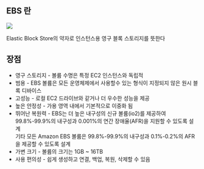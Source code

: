 ## EBS 란
![](https://d1.awsstatic.com/product-marketing/Storage/EBS/2x-Product-Page-Diagram_Amazon-Elastic-Block-Store.ccfa6a042138077ff56b627845860315168f3dc3.png)

Elastic Block Store의 약자로 인스턴스용 영구 블록 스토리지를 뜻한다

## 장점
- 영구 스토리지 - 볼륨 수명은 특정 EC2 인스턴스와 독립적
- 범용 - EBS 볼륨은 모든 운영체제에서 사용할수 있는 형식이 지정되지 않은 원시 블록 디바이스
- 고성능 - 로컬 EC2 드라이브와 같거나 더 우수한 성능을 제공
- 높은 안정성 - 가용 영역 내에서 기본적으로 이중화 됨
- 뛰어난 복원력 - EBS는 더 높은 내구성의 신규 볼륨(io2)를 제공하여 99.8%-99.9%의 내구성과 0.001%의 연간 장애율(AFR)을 지원할 수 있도록 설계 <br/>
기타 모든 Amazon EBS 볼륨은 99.8%-99.9%의 내구성과 0.1%-0.2%의 AFR을 제공할 수 있도록 설계
- 가변 크기 - 볼륨의 크기는 1GB ~ 16TB
- 사용 편의성 - 쉽게 생성하고 연결, 백업, 복원, 삭제할 수 있음